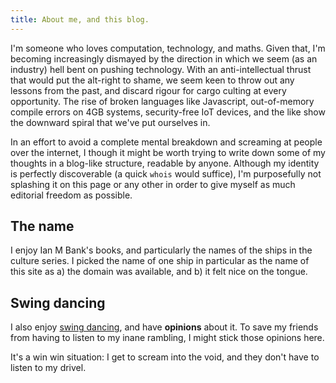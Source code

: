 ```yaml
---
title: About me, and this blog.
---
```


I'm someone who loves computation, technology, and maths. Given that, I'm becoming increasingly dismayed by the direction in which we seem (as an industry) hell bent on pushing technology. With an anti-intellectual thrust that would put the alt-right to shame, we seem keen to throw out any lessons from the past, and discard rigour for cargo culting at every opportunity. The rise of broken languages like Javascript, out-of-memory compile errors on 4GB systems, security-free IoT devices, and the like show the downward spiral that we've put ourselves in.

In an effort to avoid a complete mental breakdown and screaming at people over the internet, I though it might be worth trying to write down some of my thoughts in a blog-like structure, readable by anyone. Although my identity is perfectly discoverable (a quick `whois` would suffice), I'm purposefully not splashing it on this page or any other in order to give myself as much editorial freedom as possible.

## The name

I enjoy Ian M Bank's books, and particularly the names of the ships in the culture series. I picked the name of one ship in particular as the name of this site as a) the domain was available, and b) it felt nice on the tongue.

## Swing dancing

I also enjoy [swing dancing](https://www.youtube.com/watch?v=h2GljtSQhRY), and have **opinions** about it. To save my friends from having to listen to my inane rambling, I might stick those opinions here. 

It's a win win situation: I get to scream into the void, and they don't have to listen to my drivel.